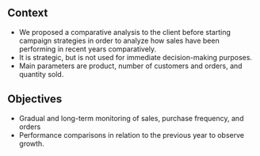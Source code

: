 ## Context
- We proposed a comparative analysis to the client before starting campaign strategies in order to analyze how sales have been performing in recent years comparatively.
- It is strategic, but is not used for immediate decision-making purposes.
- Main parameters are product, number of customers and orders, and quantity sold.

## Objectives
- Gradual and long-term monitoring of sales, purchase frequency, and orders
- Performance comparisons in relation to the previous year to observe growth.
